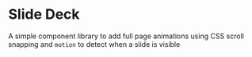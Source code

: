# Slide Deck

A simple component library to add full page animations using CSS scroll snapping and `motion` to detect when a slide is visible
